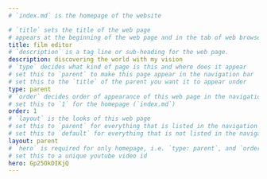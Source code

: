 ```yaml
---
# `index.md` is the homepage of the website

# `title` sets the title of the web page
# appears at the beginning of the web page and in the tab of web browsers
title: film editor
# `description` is a tag line or sub-heading for the web page.
description: discovering the world with my vision
# `type` decides what kind of page is this and where does it appear
# set this to `parent` to make this page appear in the navigation bar
# set this to the `title` of the parent you want it to appear under
type: parent
# `order` decides order of appearance of this web page in the navigation bar
# set this to `1` for the homepage (`index.md`)
order: 1
# `layout` is the looks of this web page
# set this to `parent` for everything that is listed in the navigation bar
# set this to `default` for everything that is not listed in the navigation bar
layout: parent
# `hero` is required for only homepage, i.e. `type: parent`, and `order: 1`
# set this to a unique youtube video id 
hero: Gp25OkDIKjQ
---
```


[//]: # (Here you can write the content of the home page in markdown.)
